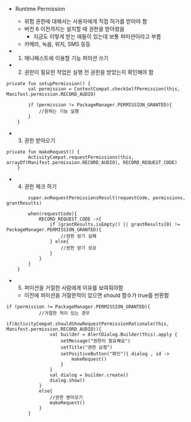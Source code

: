 - Runtime Permission
	- 위험 권한에 대해서는 사용자에게 직접 허가를 받아야 함
	- 버전 6 이전까지는 설치할 때 권한을 받아왔음
		- 지금도 이렇게 받는 애들이 있는데 보통 퍼미션이라고 부름
	- 카메라, 녹음, 위치, SMS 등등 

- 1. 매니페스트에 이용할 기능 퍼미션 쓰기

- 2. 권한이 필요한 작업은 실행 전 권한을 받았는지 확인해야 함
```
private fun setupPermission() {
        val permission = ContextCompat.checkSelfPermission(this, Manifest.permission.RECORD_AUDIO)
	
        if (permission != PackageManager.PERMISSION_GRANTED){
            //원하는 기능 실행
        }
    }
```

- 3. 권한 받아오기
```
private fun makeRequest() {
        ActivityCompat.requestPermissions(this, arrayOf(Manifest.permission.RECORD_AUDIO), RECORD_REQUEST_CODE)
    }
```

- 4. 권한 체크 하기
``` override fun onRequestPermissionsResult(requestCode: Int, permissions: Array<out String>, grantResults: IntArray) {
        super.onRequestPermissionsResult(requestCode, permissions, grantResults)
        
        when(requestCode){
            RECORD_REQUEST_CODE ->{
                if (grantResults.isEmpty() || grantResults[0] != PackageManager.PERMISSION_GRANTED){
                    //권한 얻기 실패
                } else{
                    //권한 얻기 성공
                }
            }
        }
    }
```
- 5. 퍼미션을 거절한 사람에게 이유를 보여줘야함
	- 이전에 퍼미션을 거절한적이 있으면 should 함수가 true를 반환함
```
if (permission != PackageManager.PERMISSION_GRANTED){
            //거절한 적이 있는 경우
            if(ActivityCompat.shouldShowRequestPermissionRationale(this, Manifest.permission.RECORD_AUDIO)){
                val builder = AlertDialog.Builder(this).apply {
                    setMessage("권한이 필요해요")
                    setTitle("권한 요쳥")
                    setPositiveButton("확인"){ dialog , id ->
                        makeRequest()
                    }
                }
                val dialog = builder.create()
                dialog.show()
            }
            else{
                //권한 받아오기
                makeRequest()
            }
        }
```

